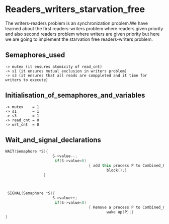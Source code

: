 # Readers_writers_starvation_free
The writers-readers problem is an synchronization problem.We have learned about the first readers-writers problem where readers given priority and also second readers problem where writers are given priority but here we are going to implement the starvation free readers-writers problem.
## Semaphores_used
    -> mutex (it ensures atomicity of read_cnt)
    -> s1 (it ensures mutual exclusion in writers problem) 
    -> s3 (it ensures that all reads are comppleted and it time for writers to execute)
## Initialisation_of_semaphores_and_variables
    -> mutex    = 1
    -> s1       = 1
    -> s3       = 1
    -> read_cnt = 0
    -> wrt_cnt  = 0
## Wait_and_signal_declarations
``` cpp
WAIT(Semaphore *S){
                     S->value--;
                      if(S->value<0)
                                     { add this process P to Combined_Queue;
                                             block();}
                 }
                                    
                   

 SIGNAL(Semaphore *S){
                     S->value++;
                      if(S->value<0)
                                     { Remove a process P to Combined_Queue;
                                             wake up(P);}
}
```
